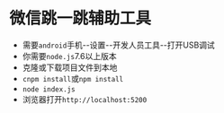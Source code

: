 # 微信跳一跳辅助工具

- 需要`android`手机--设置--开发人员工具--打开USB调试
- 你需要`node.js`7.6以上版本
- 克隆或下载项目文件到本地
- `cnpm install`或`npm install`
- `node index.js`
- 浏览器打开`http://localhost:5200`